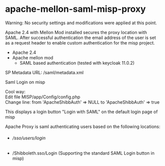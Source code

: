 # apache-mellon-saml-misp-proxy

Warning: No security settings and modifications were applied at this point.

Apache 2.4 with Mellon Mod installed secures the proxy location with SAML.
After successful authentication the email address of the user is set as a request header to enable custom authentication for the misp project.

- Apache 2.4
- Apache mellon mod
  - SAML based authentication (tested with keycloak 11.0.2)  
  
SP Metadata URL: /saml/metadata.xml   


Saml Login on misp

Cool way: <br> 
Edit file MISP/app/Config/config.php <br>
Change line: from 'ApacheShibbAuth' => NULL to 'ApacheShibbAuth' => true

This displays a login button "Login with SAML" on the default login page of misp

Apache Proxy is saml authenticating users based on the following locations:
  - ###### /sso/users/login
  - /Shibboleth.sso/Login (Supporting the standard SAML Login button in misp)





